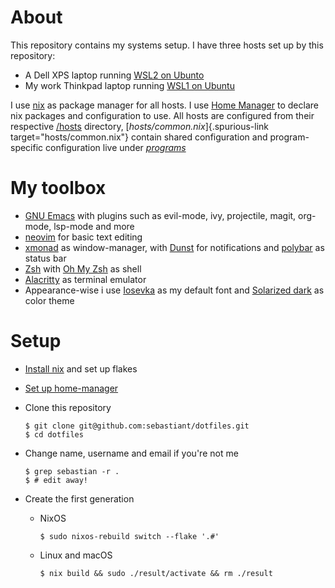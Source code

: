 # About

This repository contains my systems setup. I have three hosts set up by
this repository:

-   A Dell XPS laptop running [WSL2 on Ubunto](https://docs.microsoft.com/en-us/windows/wsl/install)
-   My work  Thinkpad laptop running [WSL1 on Ubuntu](https://docs.microsoft.com/en-us/windows/wsl/install)

I use [nix](https://nixos.org/) as package manager for all hosts. I use
[Home Manager](https://github.com/nix-community/home-manager) to declare
nix packages and configuration to use. All hosts are configured from their respective
[/hosts](file:///hosts) directory, [*hosts/common.nix*]{.spurious-link
target="hosts/common.nix"} contain shared configuration and
program-specific configuration live under
[*programs*](file:///programs/)

# My toolbox

-   [GNU Emacs](https://www.gnu.org/software/emacs/) with plugins such
    as evil-mode, ivy, projectile, magit, org-mode, lsp-mode and more
-   [neovim](https://neovim.io/) for basic text editing
-   [xmonad](https://xmonad.org/) as window-manager, with
    [Dunst](https://dunst-project.org/) for notifications and
    [polybar](https://polybar.github.io/) as status bar
-   [Zsh](https://www.zsh.org/) with [Oh My Zsh](https://ohmyz.sh/) as
    shell
-   [Alacritty](https://github.com/alacritty/alacritty) as terminal
    emulator
-   Appearance-wise i use [Iosevka](https://github.com/be5invis/Iosevka)
    as my default font and [Solarized
    dark](https://ethanschoonover.com/solarized/) as color theme

# Setup

-   [Install
    nix](https://nixos.org/manual/nix/stable/#sect-multi-user-installation)
    and set up flakes

-   [Set up
    home-manager](https://github.com/nix-community/home-manager#installation)

-   Clone this repository

    ``` {.shell}
    $ git clone git@github.com:sebastiant/dotfiles.git
    $ cd dotfiles
    ```

-   Change name, username and email if you\'re not me

    ``` {.shell}
    $ grep sebastian -r .
    $ # edit away!
    ```

-   Create the first generation

    -   NixOS

        ``` {.shell}
        $ sudo nixos-rebuild switch --flake '.#'
        ```

    -   Linux and macOS

        ``` {.shell}
        $ nix build && sudo ./result/activate && rm ./result
        ```
